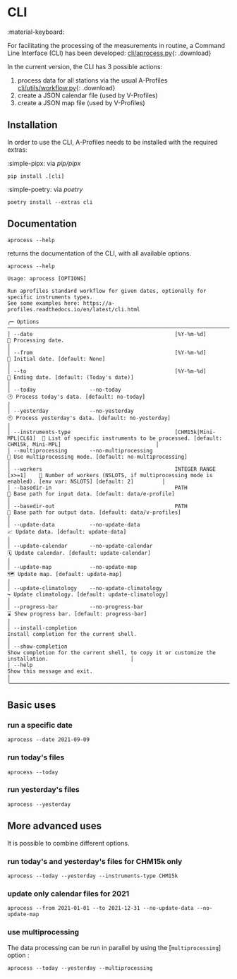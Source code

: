 # CLI

:material-keyboard:

For facilitating the processing of the measurements in routine, a
Command Line Interface (CLI) has been developed:
[cli/aprocess.py](../aprofiles/cli/aprocess.py){: .download}

In the current version, the CLI has 3 possible actions:

1.  process data for all stations via the usual A-Profiles [cli/utils/workflow.py](../aprofiles/cli/utils/workflow.py){: .download}
2.  create a JSON calendar file (used by V-Profiles)
3.  create a JSON map file (used by V-Profiles)

## Installation

In order to use the CLI, A-Profiles needs to be installed with the
required extras:

:simple-pipx: via *pip/pipx*

```
pip install .[cli]
```

:simple-poetry: via *poetry*

```
poetry install --extras cli
```

## Documentation

    aprocess --help

returns the documentation of the CLI, with all available options.

``` {.console}
aprocess --help

Usage: aprocess [OPTIONS]                                                                                                                                    

Run aprofiles standard workflow for given dates, optionally for specific instruments types.                                                                  
See some examples here: https://a-profiles.readthedocs.io/en/latest/cli.html                                                                                 

╭─ Options ────────────────────────────────────────────────────────────────────────────────────────────────────────────────────────────────────────────────────────────────────────────╮
│ --date                                             [%Y-%m-%d]              📅 Processing date.                                                                                       │
│ --from                                             [%Y-%m-%d]              📅 Initial date. [default: None]                                                                          │
│ --to                                               [%Y-%m-%d]              📅 Ending date. [default: (Today's date)]                                                                 │
│ --today                 --no-today                                         🕑 Process today's data. [default: no-today]                                                              │
│ --yesterday             --no-yesterday                                     🕙 Process yesterday's data. [default: no-yesterday]                                                      │
│ --instruments-type                                 [CHM15k|Mini-MPL|CL61]  📗 List of specific instruments to be processed. [default: CHM15k, Mini-MPL]                              │
│ --multiprocessing       --no-multiprocessing                               🚀 Use multiprocessing mode. [default: no-multiprocessing]                                                │
│ --workers                                          INTEGER RANGE [x>=1]    👷 Number of workers (NSLOTS, if multiprocessing mode is enabled). [env var: NSLOTS] [default: 2]         │
│ --basedir-in                                       PATH                    📂 Base path for input data. [default: data/e-profile]                                                    │
│ --basedir-out                                      PATH                    📂 Base path for output data. [default: data/v-profiles]                                                  │
│ --update-data           --no-update-data                                   📈 Update data. [default: update-data]                                                                    │
│ --update-calendar       --no-update-calendar                               🗓️ Update calendar. [default: update-calendar]                                                            │
│ --update-map            --no-update-map                                    🗺️ Update map. [default: update-map]                                                                      │
│ --update-climatology    --no-update-climatology                            ↪️ Update climatology. [default: update-climatology]                                                       │
│ --progress-bar          --no-progress-bar                                  ⌛ Show progress bar. [default: progress-bar]                                                             │
│ --install-completion                                                       Install completion for the current shell.                                                                 │
│ --show-completion                                                          Show completion for the current shell, to copy it or customize the installation.                          │
│ --help                                                                     Show this message and exit.                                                                               │
╰──────────────────────────────────────────────────────────────────────────────────────────────────────────────────────────────────────────────────────────────────────────────────────╯
```

## Basic uses

### run a specific date

```
aprocess --date 2021-09-09
```

### run today\'s files

```
aprocess --today
```

### run yesterday\'s files

```
aprocess --yesterday
```

## More advanced uses

It is possible to combine different options.

### run today\'s and yesterday\'s files for CHM15k only

```
aprocess --today --yesterday --instruments-type CHM15k
```

### update only calendar files for 2021

```
aprocess --from 2021-01-01 --to 2021-12-31 --no-update-data --no-update-map
```

### use multiprocessing

The data processing can be run in parallel by using the
[`multiprocessing`] option :
```
aprocess --today --yesterday --multiprocessing
```
